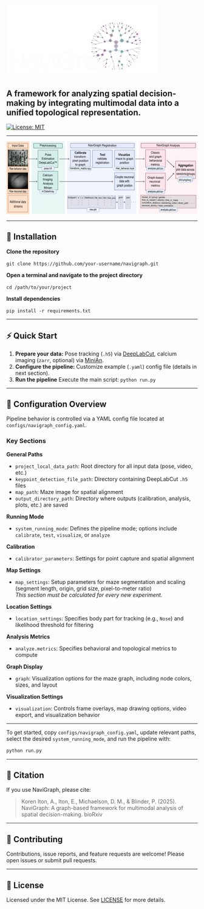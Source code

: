 <p align="left">
  <img src="/docs/images/NaviGraph_logo_white_noback.png" alt="NaviGraph Logo" width="400"/>
</p>

## A framework for analyzing spatial decision-making by integrating multimodal data into a unified topological representation.

[![License: MIT](https://img.shields.io/badge/License-MIT-yellow.svg)](https://opensource.org/licenses/MIT)
<!-- Add additional badges: PyPI, build status, coverage -->

---

<p align="left">
  <img src="/docs/images/software_pipeline.png" alt="NaviGraph pipeline"/> 
</p>

---

## 🚀 Installation
**Clone the repository**

`git clone https://github.com/your-username/navigraph.git`

**Open a terminal and navigate to the project directory**

`cd /path/to/your/project`

**Install dependencies**

`pip install -r requirements.txt`

---

## ⚡ Quick Start

1. **Prepare your data:** Pose tracking (`.h5`) via [DeepLabCut](https://github.com/DeepLabCut/DeepLabCut), calcium imaging (`zarr`, optional) via [MiniAn](https://github.com/denisecailab/minian).
2. **Configure the pipeline:** Customize example (`.yaml`) config file (details in next section).
3. **Run the pipeline**  Execute the main script:
   `python run.py`

---

## 🔧 Configuration Overview

Pipeline behavior is controlled via a YAML config file located at `configs/navigraph_config.yaml`.  

### Key Sections

**General Paths**
- `project_local_data_path`: Root directory for all input data (pose, video, etc.)
- `keypoint_detection_file_path`: Directory containing DeepLabCut `.h5` files
- `map_path`: Maze image for spatial alignment
- `output_directory_path`: Directory where outputs (calibration, analysis, plots, etc.) are saved

**Running Mode**
- `system_running_mode`: Defines the pipeline mode; options include `calibrate`, `test`, `visualize`, or `analyze`

**Calibration**
- `calibrator_parameters`: Settings for point capture and spatial alignment 

**Map Settings**  
- `map_settings`: Setup parameters for maze segmentation and scaling (segment length, origin, grid size, pixel-to-meter ratio)  
  *This section must be calculated for every new experiment.*

**Location Settings**  
- `location_settings`: Specifies body part for tracking (e.g., `Nose`) and likelihood threshold for filtering  

**Analysis Metrics**
- `analyze.metrics`: Specifies behavioral and topological metrics to compute 

**Graph Display**  
- `graph`: Visualization options for the maze graph, including node colors, sizes, and layout  

**Visualization Settings**  
- `visualization`: Controls frame overlays, map drawing options, video export, and visualization behavior  

---

To get started, copy `configs/navigraph_config.yaml`, update relevant paths, select the desired `system_running_mode`, and run the pipeline with:

```bash
python run.py
```

---

## 📄 Citation

If you use NaviGraph, please cite:

> Koren Iton, A., Iton, E., Michaelson, D. M., & Blinder, P. (2025). NaviGraph: A graph-based framework for multimodal analysis of spatial decision-making. bioRxiv

---

## 🙌 Contributing

Contributions, issue reports, and feature requests are welcome! Please open issues or submit pull requests.

---

## 📜 License

Licensed under the MIT License. See [LICENSE](LICENSE) for more details.
